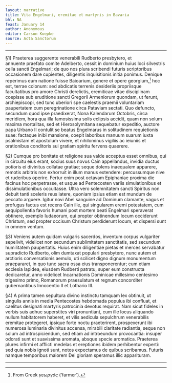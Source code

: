```yaml
---
layout: narrative
title: Vita Engelmari, eremitae et martyris in Bavaria
bhl: NA
feast: January 14
author: Anonymous
editor: Carson Koepke
source: Acta Sanctorum
---
```


---

§1) Praeterea suggerente venerabili Rudberto presbytero, et annuente praefato comite Adelberto, cessit in dominium huius loci silvestris cella sancti Engelmari; de quo nos plura scribendi futuris scriptoribus occasionem dare cupientes, diligentis inquisitionis initia ponimus. Denique reperimus eum natione fuisse Baioarium, genere et opere georgium,[^1] hoc est, terrae colonum: sed abdicatis terrenis desideriis propriisque facultatibus pro amore Christi derelictis, eremiticae vitae disciplinam coepisse sub eruditione sancti Gregorii Armeniorum quondam, ut ferunt, archiepiscopi, sed tunc uberiori spe caelestis praemii voluntariam paupertatem cum peregrinatione circa Pataviam sectati. Quo defuncto, secundum quod ipse praedixerat, Nona Kalendarum Octobris, circa meridiem, hora qua illa famosissima solis eclipsis accidit, quam non solum maxima mortalitas, sed et Hierosolymitana sequebatur expeditio, auctore papa Urbano II contulit se beatus Engelmarus in solitudinem requietionis suae: factaque inibi mansione, coepit laboribus manuum suarum iuxta psalmistam et apostolum vivere, et nihilominus vigiliis ac ieiuniis et orationibus conditoris sui gratiam spiritu fervens quaerere.

§2) Cumque pro bonitate et religione sua valde acceptus esset omnibus, qui in circuitu eius erant, socius suus novus Cain appellandus, invidia ductus potioris ei divinitus collatae gratiae; seque dolens inaequalem apparere, remotis arbitris non exhorruit in illum manus extendere: percussumque nive et ruderibus operire. Fertur enim post octavam Epiphaniae proxima die facinus hoc perpetrasse, et usque ad Pentecosten variis simulationibus et dissimulationibus occultasse. Ultra vero solemnitatem sancti Spiritus non debuit tanti sceleris reus latere, quoniam ipsius etiam est mundum de peccato arguere. Igitur novi Abel sanguine ad Dominum clamante, vagus et profugus factus est recens Cain ille, qui singularem eremi potestatem, cum aequipollentia favoris humani post mortem beati Engelmari speraverat obtinere, exemplo Iudaeorum, qui propter obtinendum locum occiderunt Christum, sed propter occisum Christum perdiderunt locum, et dispersi sunt in omnem ventum.

§3) Veniens autem quidam vulgaris sacerdos, inventum corpus vulgariter sepelivit, videlicet non secundum sublimitatem sanctitatis, sed secundum humilitatem paupertatis. Huius enim diligentiae pietas et merces servabatur supradicto Rudberto, olim dumtaxat populari presbytero, nunc autem et arctioris conversationis aemulo, uti scilicet digno dignum monumentum praepararet, in quo tunc sacra ossa eius transponerentur; cum etiam ecclesia lapidea, eiusdem Rudberti patratu, super eum constructa dedicaretur, anno videlicet Incarnationis Dominicae millesimo centesimo trigesimo primo, Romanorum praesulatum et regnum concorditer gubernantibus Innocentio II et Lothario III.

§4) A prima tamen sepultura divino instinctu tamquam lex obtinuit, ut singulis annis in media Pentecostes hebdomada populus ibi confluat, et caelitus designati martyris patrocinia devotus requirat. Nam sicut fideles in verbis suis adhuc superstites viri pronuntiant, cum ille locus aliquando nullum habitatorem haberet, et vilis aedicula sepulchrum venerabilis eremitae protegeret, ipsique forte noctu praeterirent, prospexerunt ibi numerosa luminaria divinitus accensa, mirabili claritate radiantia, seque non solum ad introspiciendum, sed etiam ad introeundum provocantia: insuper odorati sunt et suavissima aromata, absque specie aromatica. Praeterea plures infirmi et afflicti medelas et ereptiones ibidem perhibentur experti: sed quia nobis ignoti sunt, notos expectamus de quibus scribamus. Futuris namque temporibus maiorem Dei gloriam speramus illic apparituram.

---

[^1]: From Greek *γεωργός* (‘farmer’). 
